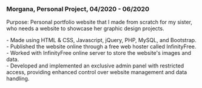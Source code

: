 <h3>Morgana, Personal Project, 04/2020 - 06/2020</h3>

<p>Purpose: Personal portfolio website that I made from scratch for my sister, who needs a website to showcase her graphic design projects.</p>

<p>
- Made using HTML & CSS, Javascript, jQuery, PHP, MySQL, and Bootstrap.<br>
- Published the website online through a free web hoster called InfinityFree.<br>
- Worked with InfinityFree online server to store the website's images and data.<br>
- Developed and implemented an exclusive admin panel with restricted access, providing enhanced control over website management and data handling.<br>
</p>


